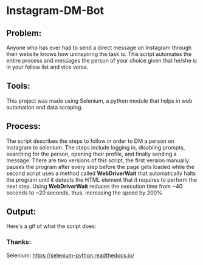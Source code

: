 # Instagram-DM-Bot

## Problem:
Anyone who has ever had to send a direct message on Instagram through their website knows how uninspiring the task is. 
This script automates the entire process and messages the person of your choice given that he/she is in your follow list and vice versa.

## Tools:
This project was made using Selenium, a python module that helps in web automation and data scraping. 

## Process:
The script describes the steps to follow in order to DM a person on Instagram to selenium. The steps include logging in, disabling prompts, searching for the person, opening their profile, and finally sending a message. There are two versions of this script, the first version manually pauses the program after every step before the page gets loaded while the second script uses a method called **WebDriverWait** that automatically halts the program until it detects the HTML element that it requires to perform the next step. Using **WebDriverWait** reduces the execution time from ~40 seconds to ~20 seconds, thus, increasing the speed by 200%

## Output:

Here's a gif of what the script does:









### Thanks:
Selenium: https://selenium-python.readthedocs.io/
